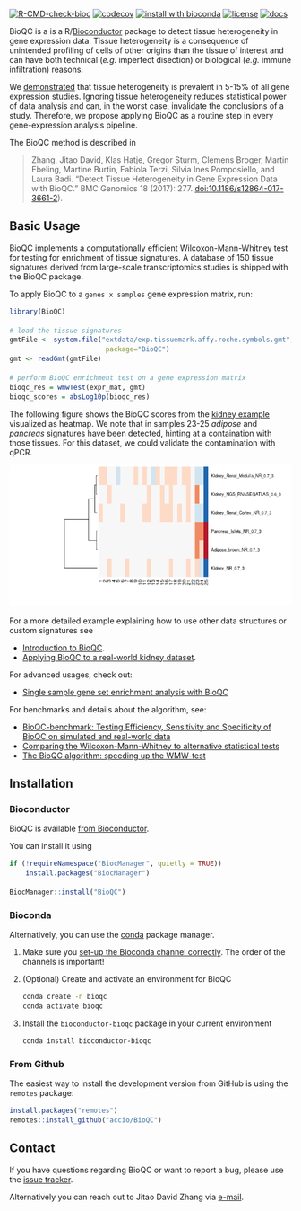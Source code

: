 [![R-CMD-check-bioc](https://github.com/Accio/BioQC/workflows/R-CMD-check-bioc/badge.svg)](https://github.com/Accio/BioQC/actions)
[![codecov](https://codecov.io/gh/Accio/BioQC/branch/master/graph/badge.svg)](https://codecov.io/gh/Accio/BioQC)
[![install with bioconda](https://img.shields.io/badge/install%20with-bioconda-brightgreen.svg?style=flat)](http://bioconda.github.io/recipes/bioconductor-bioqc/README.html)
[![license](https://img.shields.io/badge/license-GPLv3-green.svg)](https://github.com/accio/BioQC/blob/master/LICENSE.md)
[![docs](https://img.shields.io/badge/docs-pkgdown-blue.svg)](https://accio.github.io/BioQC)

BioQC is a is a R/[Bioconductor](https://bioconductor.org/packages/release/bioc/html/BioQC.html) package to detect tissue heterogeneity in gene expression data. 
Tissue heterogeneity is a consequence of unintended profiling of cells of other origins than the tissue of interest and can
have both technical (*e.g.* imperfect disection) or biological (*e.g.* immune infiltration) reasons. 

We [demonstrated](https://www.biorxiv.org/content/10.1101/2020.12.02.407809v1) that tissue heterogeneity is prevalent
in 5-15% of all gene expression studies. Ignoring tissue heterogeneity reduces statistical power of data analysis and can, in the worst case, invalidate the conclusions of a study.
Therefore, we propose applying BioQC as a routine step in every gene-expression analysis pipeline. 

The BioQC method is described in 

> Zhang, Jitao David, Klas Hatje, Gregor Sturm, Clemens Broger, Martin Ebeling, Martine Burtin, Fabiola Terzi, Silvia Ines Pomposiello, and Laura Badi.
> “Detect Tissue Heterogeneity in Gene Expression Data with BioQC.” BMC Genomics 18 (2017): 277. [doi:10.1186/s12864-017-3661-2](https://doi.org/10.1186/s12864-017-3661-2)).


## Basic Usage

BioQC implements a computationally efficient Wilcoxon-Mann-Whitney test for testing
for enrichment of tissue signatures. A database of 150 tissue signatures derived
from large-scale transcriptomics studies is shipped with the BioQC package. 

To apply BioQC to a `genes x samples` gene expression matrix, run:

```R
library(BioQC)

# load the tissue signatures
gmtFile <- system.file("extdata/exp.tissuemark.affy.roche.symbols.gmt",
                        package="BioQC")
gmt <- readGmt(gmtFile)

# perform BioQC enrichment test on a gene expression matrix
bioqc_res = wmwTest(expr_mat, gmt)
bioqc_scores = absLog10p(bioqc_res)
```

The following figure shows the BioQC scores from the [kidney example](https://accio.github.io/BioQC/bioqc.html) 
visualized as heatmap. We note that in samples 23-25 *adipose* and *pancreas* signatures
have been detected, hinting at a containation with those tissues. For this dataset, 
we could validate the contamination with qPCR. 

![example heatmap](man/figures/kidney_heatmap.png)

For a more detailed example explaining how to use other data structures or custom signatures
see
 * [Introduction to BioQC](https://accio.github.io/BioQC/articles/bioqc-introduction.html).
 * [Applying BioQC to a real-world kidney
   dataset](https://accio.github.io/BioQC/articles/BioQC.html).

For advanced usages, check out:
 * [Single sample gene set enrichment analysis with BioQC](https://accio.github.io/BioQC/articles/bioqc-signedGenesets.html)

For benchmarks and details about the algorithm, see:
 * [BioQC-benchmark: Testing Efficiency, Sensitivity and Specificity of BioQC on
   simulated and real-world data](https://accio.github.io/BioQC/articles/bioqc-simulation.html)
 * [Comparing the Wilcoxon-Mann-Whitney to alternative statistical tests](https://accio.github.io/BioQC/articles/bioqc-wmw-test-performance.html)
 * [The BioQC algorithm: speeding up the WMW-test](https://accio.github.io/BioQC/articles/bioqc-efficiency.html)


## Installation

### Bioconductor
BioQC is available [from Bioconductor](https://www.bioconductor.org/packages/release/bioc/html/BioQC.html). 

You can install it using 
```R
if (!requireNamespace("BiocManager", quietly = TRUE))
    install.packages("BiocManager")

BiocManager::install("BioQC")
```

### Bioconda
Alternatively, you can use the [conda](https://docs.conda.io/en/latest/miniconda.html) package
manager. 

1. Make sure you [set-up the Bioconda channel correctly](https://bioconda.github.io/user/install.html#set-up-channels). The order of the channels is important!
2. (Optional) Create and activate an environment for BioQC
   
   ```bash
   conda create -n bioqc
   conda activate bioqc
   ```

3. Install the `bioconductor-bioqc` package in your current environment
   
   ```bash
   conda install bioconductor-bioqc
   ```

### From Github

The easiest way to install the development version from GitHub is using the `remotes` package: 

```R
install.packages("remotes")
remotes::install_github("accio/BioQC")
```

## Contact

If you have questions regarding BioQC or want to report a bug, please use the [issue tracker](https://github.com/accio/BioQC/issues). 

Alternatively you can reach out to Jitao David Zhang via [e-mail](jitao_david.zhang@roche.com).
